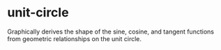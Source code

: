 # unit-circle
Graphically derives the shape of the sine, cosine, and tangent functions from geometric relationships on the unit circle.
